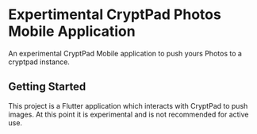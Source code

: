 # Expertimental CryptPad Photos Mobile Application

An experimental CryptPad Mobile application to push yours Photos to a cryptpad instance.

## Getting Started

This project is a Flutter application which interacts with CryptPad to push images.
At this point it is experimental and is not recommended for active use.

